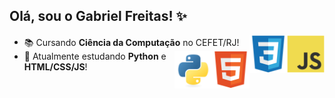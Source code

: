 ## Olá, sou o Gabriel Freitas! ✨

- 📚 Cursando **Ciência da Computação** no CEFET/RJ!
 <sup><img align="right" height="60" width="60" src="https://raw.githubusercontent.com/devicons/devicon/master/icons/javascript/javascript-original.svg"><img align="right" height="60" width="60" src="https://raw.githubusercontent.com/devicons/devicon/master/icons/css3/css3-original.svg"><img align="right" height="60" width="60" src="https://raw.githubusercontent.com/devicons/devicon/master/icons/html5/html5-original.svg"><img align="right" height="60" width="60" src="https://raw.githubusercontent.com/devicons/devicon/master/icons/python/python-original.svg"></sup>
- 📝 Atualmente estudando **Python** e **HTML/CSS/JS**!
